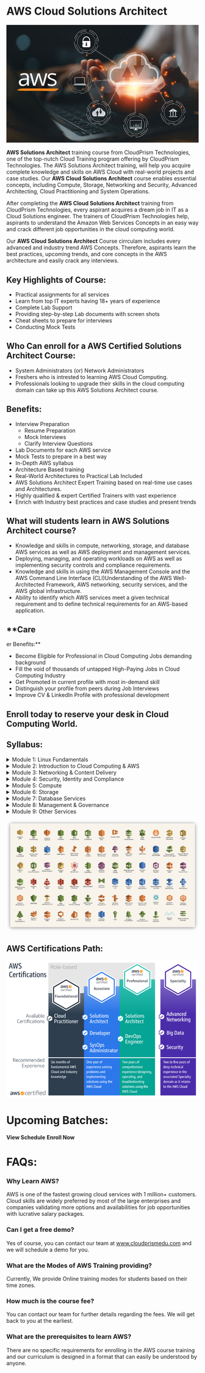 # **AWS Cloud Solutions Architect**

![aws-aolutions-architec](Images/aws-1.jpg)

**AWS Solutions Architect** training course from CloudPrism Technologies, one of the top-nutch Cloud Training program offering by CloudPrism Technologies. The AWS Solutions Architect training, will  help you acquire complete knowledge and skills on AWS Cloud with real-world projects and case studies. Our **AWS Cloud Solutions Architect** course enables essential concepts, including Compute, Storage, Networking and Security, Advanced Architecting, Cloud Practitioning and System Operations. 

After completing the **AWS Cloud Solutions Architect** training from CloudPrism Technologies, every aspirant acquires a dream job in IT as a Cloud Solutions engineer. The trainers of CloudPrism Technologies help, aspirants to understand the Amazon Web Services Concepts in an easy way and crack different job opportunities in the cloud computing world. 

Our **AWS Cloud Solutions Architect** Course cirrculam includes every advanced and industry trend AWS Concepts. Therefore, aspirants learn the best practices, upcoming trends, and core concepts in the AWS architecture and easily crack any interviews. 

## **Key Highlights of Course:**

-   Practical assignments for all services
-   Learn from top IT experts having 18+ years of experience
-   Complete Lab Support
-   Providing step-by-step Lab documents with screen shots
-   Cheat sheets to prepare for interviews
-   Conducting Mock Tests

## **Who Can enroll for a AWS Certified Solutions Architect Course:**

-   System Administrators (or) Network Administrators
-   Freshers who is intrested to learning AWS Cloud Computing.
-   Professionals looking to upgrade their skills in the cloud computing domain can take up this AWS Solutions Architect course.

## **Benefits:**

-   Interview Preparation   
    -   Resume Preparation
    -   Mock Interviews
    -   Clarify Interview Questions
-   Lab Documents for each AWS service
-   Mock Tests to prepare in a best way
-   In-Depth AWS syllabus
-   Architecture Based training
-   Real-World Architectures to Practical Lab Included
-   AWS Solutions Architect Expert Training based on real-time use cases and Architectures.
-   Highly qualified & expert Certified Trainers with vast experience
-   Enrich with Industry best practices and case studies and present trends


## **What will students learn in **AWS Solutions Architect** course?**

-   Knowledge and skills in compute, networking, storage, and database AWS services as well as AWS deployment and management services.
-   Deploying, managing, and operating workloads on AWS as well as implementing security controls and compliance requirements.
-   Knowledge and skills in using the AWS Management Console and the AWS Command Line Interface (CLI)Understanding of the AWS Well-Architected Framework, AWS networking, security services, and the AWS global infrastructure.
-   Ability to identify which AWS services meet a given technical requirement and to define technical requirements for an AWS-based application.

## **Care

er Benefits:**

-   Become Eligible for Professional in Cloud Computing Jobs demanding background
-   Fill the void of thousands of untapped High-Paying Jobs in Cloud Computing Industry
-   Get Promoted in current profile with most in-demand skill
-   Distinguish your profile from peers during Job Interviews
-   Improve CV & LinkedIn Profile with professional development

## **Enroll today to reserve your desk in Cloud Computing World.**

## **Syllabus:**

<details>
    <summary>Module 1: Linux Fundamentals</summary>

In this Module, you will learn about the history of Linux. How to install Linux, How to Use Linux, File System Management, Package Management, How to control Linux Using the Command Line, Basic Linux Security and much more. This Module will provide you with a good working knowledge of Linux from command Linux Prospective and preparing you to easily navigate through any of the major Linux distributions.

### **Tpoics Covered:**

-   Overview of basics commands
-   vim editor modes
-   Filesystem Hierarchy - Basic Concepts
-   File and Directories Creation
-   Filter commands (head, tail, more, less)
-   Creating, Modifyin and Deleting users and groups
-   important files related
-   Linux Permissions
-   Software Management
-   Yum Commands
-   Services and Daemons
-   Different Runlevels
</details>
<details>
    <summary>Module 2: Introduction to Cloud Computing & AWS</summary>

In this module you will learn general cloud computing concepts, basics of Amazon Web Services (AWS) and gain an understaing of the fundamental systems on which the cloud is based.

### **Topics Learn:**

-   What is Cloud Computing?
-   Features and Benefits of Cloud Computing
-   Types Of Cloud Computing Deployment Models
-   Types of Cloud Computing Services
-   Features Of AWS
-   Describe about Various Services in AWS
-   Global Infrastructure
-   Create a free tier account in AWS and onboarding
-   Introduction AWS Management Console
</details>
<details>
    <summary>Module 3: Networking & Content Delivery</summary>

In this module, you will learn how to design and maintain AWS network architectures that support AWS Services. This module will also help you to design and  Implement Secure Network Infrastructure in AWS.

### **Services You learn:**

-   Networking Concepts
-   AWS Networking Services
-   Undersatnding AWS Implementation
-   Amazon VPC
-   AWS Transit Gateway
-   AWS Direct Connect
-   AWS Site-to-Site VPN
-   AWS Client VPN
-   AWS Cloud Map
-   Amazon CloudFront
-   Amazon Route 53
</details>
<details>
    <summary>Module 4: Security, Identity and Compliance</summary>

In this module, you will learn fundamental AWS Cloud Security Concepts, including Access Control, data encryption methods, and how network access to your AWS infrastructure can be secured. We will address your security responsibility in the AWS Cloud and the different security oriented services available.

### **Services You learn:**

-   AWS Identity and Access Management (IAM)
-   AWS Directory Service
-   AWS Firewall Manager
-   AWS Network Firewall
-   AWS Security Hub
-   AWS WAF
-   AWS Shield
</details>
<details>
    <summary>Module 5: Compute</summary>

In this module, you will learn understand the compute services available in AWS and how to launch an EC2 instance, Learn about auto-scaling and load balancing in AWS and much more.

### **Services You learn:**

-   Amazon EC2
-   Amazon EC2 Image Builder
-   Auto Scaling Groups
-   ELB
</details>
<details>
    <summary>Module 6: Storage</summary>

In this module, you will learn different types of AWS storage services, including S3, EBS and many more. you will understand different types of storage services and learn knowledge to confidently select the most appropriate storage services for your needs.

### **Services You learn:**

-   Amazon S3
-   AWS Backup
-   Amazon EBS
-   Amazon EFS
</details>
<details>
    <summary>Module 7: Database Services</summary>

AWS offers a wide range of database solutions to manage your data and it might be a bit touch to knowing which one to select. In this module, you will give you in depth understanding of Amazon's database services so that you can decision about which one is most suited for your needs.

### **Services You learn:**

-   Amazon RDS
-   Amazon DynamoDB
-   Amazon ElasticCache
-   AWS Aurora
</details>
<details>
    <summary>Module 8: Management & Governance</summary>

As your infrastructure grows within AWS overtime, it is important to understand of the different AWS cloud management tools available to help you keep things running smoothly. In this module you will learn multiple services which required to optimize, control and manage your AWS infrastructure in the most efficient way possible.

### **services you learn:**

-   Amazon CloudWatch
-   AWS CloudTrail
-   AWS Control Tower
-   AWS Organizations
-   AWS Systems Manager
-   AWS Trusted Advisor
</details>
<details>
    <summary>Module 9: Other Services</summary>

-   Amazon SNS
-   Amazon SQS 
</details>

![aws-services-list](Images/AWS-list.png)

## **AWS Certifications Path:**

![aws-certifications](Images/AWS-Cerfified.png)


# Upcoming Batches:

**View Schedule**
**Enroll Now**

# **FAQs**:

### **Why Learn AWS?**

AWS is one of the fastest growing cloud services with 1 million+ customers. Cloud skills are widely preferred by most of the large enterprises and companies validating more options and availabilities for job opportunities with lucrative salary packages.

### **Can I get a free demo?**

Yes of course, you can contact our team at www.cloudprismedu.com and we will schedule a demo for you.

### **What are the Modes of AWS Training providing?**

Currently, We provide Online training modes for students based on their time zones.

### **How much is the course fee?**

You can contact our team for further details regarding the fees. We will get back to you at the earliest.

### **What are the prerequisites to learn AWS?**

There are no specific requirements for enrolling in the AWS course training and our curriculum is designed in a format that can easily be understood by anyone.


